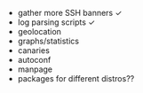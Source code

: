 - gather more SSH banners ✓
- log parsing scripts ✓
- geolocation
- graphs/statistics
- canaries
- autoconf
- manpage
- packages for different distros??
